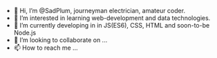 - 👋 Hi, I’m @SadPlum, journeyman electrician, amateur coder.
- 👀 I’m interested in learning web-development and data technologies.
- 🌱 I’m currently developing in in JS(ES6), CSS, HTML and soon-to-be Node.js
- 💞️ I’m looking to collaborate on ...
- 📫 How to reach me ...

<!---
SadPlum/SadPlum is a ✨ special ✨ repository because its `README.md` (this file) appears on your GitHub profile.
You can click the Preview link to take a look at your changes.
--->
